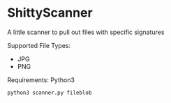 # ShittyScanner

A little scanner to pull out files with specific signatures

Supported File Types:
- JPG
- PNG

Requirements:
  Python3
  
```bash
python3 scanner.py fileblob
```
